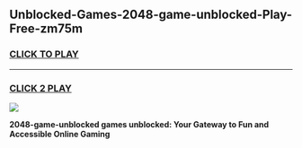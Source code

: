 
## Unblocked-Games-2048-game-unblocked-Play-Free-zm75m
<h3>
<a href="https://premium76.site?title=2048-game-unblocked&ref=10A">CLICK TO PLAY</a></h3>
<hr>

<h3>
<a href="https://premium76.site?title=2048-game-unblocked&ref=10A">CLICK 2 PLAY</a>
  
</h3>

<a href="https://premium76.site?title=2048-game-unblocked&ref=10A"><img src="https://clearcache.store/games.png"></a>


**2048-game-unblocked games unblocked: Your Gateway to Fun and Accessible Online Gaming**
